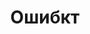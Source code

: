 ---
title: Ошибкт
position_number: 3
parameters:
  - name:
    content:
content_markdown: |-
  Все ошибки вернут JSON в следующем формате:
left_code_blocks:
  - code_block: |-
      {
        "error": "error message here"
      }
    title: Response
    language: json
right_code_blocks:
  - code_block:
    title:
    language:
---